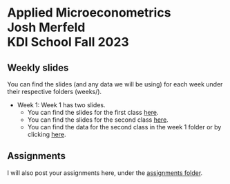 # Applied Microeconometrics<br />Josh Merfeld<br />KDI School Fall 2023

## Weekly slides

You can find the slides (and any data we will be using) for each week under their respective folders (weeks/).

- Week 1: Week 1 has two slides. 
  - You can find the slides for the first class [here](weeks/week1/week1a.pdf).
  - You can find the slides for the second class [here](weeks/week1/week1b.pdf).
  - You can find the data for the second class in the week 1 folder or by clicking [here](weeks/week1/data.csv).

## Assignments

I will also post your assignments here, under the [assignments folder](assignments/).
 
